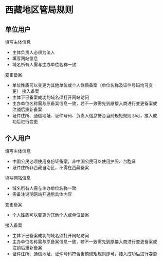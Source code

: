 # 西藏地区管局规则

## 单位用户

填写主体信息

* 主体负责人必须为法人
* 填写网站信息
* 域名所有人需与主办单位名称一致

变更备案

* 单位性质可以变更为其他单位或个人性质备案（单位名称及证件号码均可变更）
接入备案
* 主体下已备案成功的域名须打开网站访问
* 主办单位名称需与原备案信息一致，若不一致需先到原接入商进行变更备案或注销后重新备案
* 证件住所、通信地址、证件号码、负责人信息符合当前规矩规则即可，接入成功后进行变更

## 个人用户

填写主体信息

* 中国公民必须使用身份证备案，非中国公民可以使用护照、台胞证
* 证件住所非西藏自治区，不得在西藏备案

填写网站信息

* 域名所有人需与主办单位名称一致
* 需备注说明网站开通后具体内容

变更备案

* 个人性质可以变更为其他个人或单位备案

接入备案

* 主体下已备案成功的域名须打开网站访问
* 主办单位名称需与原备案信息一致，若不一致需先到原接入商进行变更备案或注销后重新备案
* 证件住所、通信地址、证件号码符合当前规矩规则即可，接入成功后进行变更

